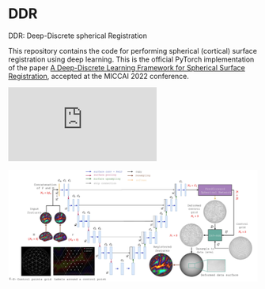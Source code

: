 # DDR
DDR: Deep-Discrete spherical Registration

This repository contains the code for performing spherical (cortical) surface registration using deep learning. This is the official PyTorch implementation of the paper [A Deep-Discrete Learning Framework for Spherical Surface Registration](https://arxiv.org/abs/2203.12999), accepted at the MICCAI 2022 conference.  


![DDR](https://github.com/mohamedasuliman/DDR/blob/main/doc/model.pdf)


<img src="./doc/model.jpg"
     alt="DDR"
     style="float: left; margin-right: 10px;" />
